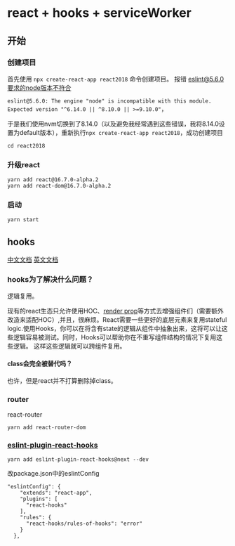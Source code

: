 # react + hooks + serviceWorker
## 开始
### 创建项目

首先使用 `npx create-react-app react2018` 命令创建项目。
报错 eslint@5.6.0要求的node版本不符合

`eslint@5.6.0: The engine "node" is incompatible with this module. Expected version "^6.14.0 || ^8.10.0 || >=9.10.0"`，

于是我们使用nvm切换到了8.14.0（以及避免我经常遇到这些错误，我将8.14.0设置为default版本），重新执行`npx create-react-app react2018`，成功创建项目

`cd react2018`

### 升级react

```
yarn add react@16.7.0-alpha.2
yarn add react-dom@16.7.0-alpha.2
```

### 启动
```bash
yarn start
```

## hooks
[中文文档](https://react.docschina.org/docs/hooks-intro.html)
[英文文档](https://reactjs.org/docs/hooks-intro.html)

### hooks为了解决什么问题？
逻辑复用。

现有的react生态只允许使用HOC、[render prop](https://react.docschina.org/docs/render-props.html)等方式去增强组件们（需要额外改造来适配HOC）,并且，很麻烦。React需要一些更好的底层元素来复用stateful logic.使用Hooks，你可以在将含有state的逻辑从组件中抽象出来，这将可以让这些逻辑容易被测试。同时，Hooks可以帮助你在不重写组件结构的情况下复用这些逻辑。 这样这些逻辑就可以跨组件复用。

#### class会完全被替代吗？
也许，但是react并不打算删除掉class。

### router
react-router
```
yarn add react-router-dom
```

### [eslint-plugin-react-hooks](https://www.npmjs.com/package/eslint-plugin-react-hooks)

```
yarn add eslint-plugin-react-hooks@next --dev

```

改package.json中的eslintConfig

```
"eslintConfig": {
    "extends": "react-app",
    "plugins": [
      "react-hooks"
    ],
    "rules": {
      "react-hooks/rules-of-hooks": "error"
    }
  },
```





